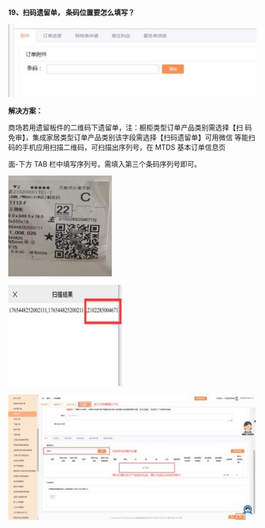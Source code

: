 <a name="bookmark123"></a>**19、扫码遗留单， 条码位置要怎么填写？**

![](Aspose.Words.2de0dcef-a02a-4f52-ade2-dca500814cb0.032.jpeg)

**解决方案：**

商场若用遗留板件的二维码下遗留单，注：橱柜类型订单产品类别需选择【扫  码免审】，集成家居类型订单产品类别该字段需选择【扫码遗留单】可用微信  等能扫码的手机应用扫描二维码，可扫描出序列号，在 MTDS 基本订单信息页

面-下方 TAB 栏中填写序列号。需填入第三个条码序列号即可。


![](Aspose.Words.2de0dcef-a02a-4f52-ade2-dca500814cb0.033.jpeg)

![](Aspose.Words.2de0dcef-a02a-4f52-ade2-dca500814cb0.034.jpeg)

![](Aspose.Words.2de0dcef-a02a-4f52-ade2-dca500814cb0.035.jpeg)

